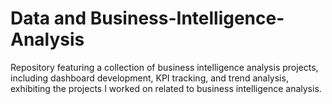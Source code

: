 # Data and Business-Intelligence-Analysis
Repository featuring a collection of business intelligence analysis projects, including dashboard development, KPI tracking, and trend analysis, exhibiting the projects I worked on related to business intelligence analysis.
